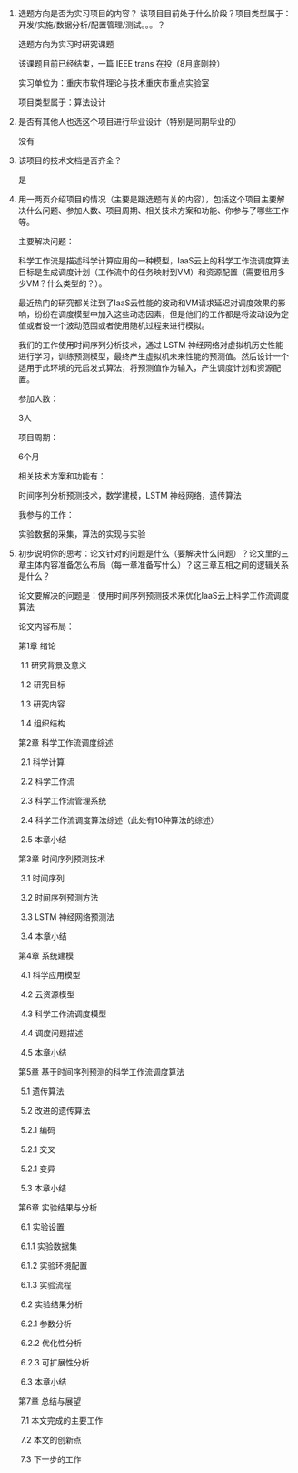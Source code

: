 1. 选题方向是否为实习项目的内容？ 该项目目前处于什么阶段？项目类型属于：开发/实施/数据分析/配置管理/测试。。。？ 

   选题方向为实习时研究课题

   该课题目前已经结束，一篇 IEEE trans 在投（8月底刚投）

   实习单位为：重庆市软件理论与技术重庆市重点实验室

   项目类型属于：算法设计

2. 是否有其他人也选这个项目进行毕业设计（特别是同期毕业的） 

   没有

3. 该项目的技术文档是否齐全？ 

   是

4. 用一两页介绍项目的情况（主要是跟选题有关的内容），包括这个项目主要解决什么问题、参加人数、项目周期、相关技术方案和功能、你参与了哪些工作等。 

   主要解决问题：

   科学工作流是描述科学计算应用的一种模型，IaaS云上的科学工作流调度算法目标是生成调度计划（工作流中的任务映射到VM）和资源配置（需要租用多少VM？什么类型的？）。

   最近热门的研究都关注到了IaaS云性能的波动和VM请求延迟对调度效果的影响，纷纷在调度模型中加入这些动态因素，但是他们的工作都是将波动设为定值或者设一个波动范围或者使用随机过程来进行模拟。

   我们的工作使用时间序列分析技术，通过 LSTM 神经网络对虚拟机历史性能进行学习，训练预测模型，最终产生虚拟机未来性能的预测值。然后设计一个适用于此环境的元启发式算法，将预测值作为输入，产生调度计划和资源配置。

   参加人数：

   3人

   项目周期：

   6个月

   相关技术方案和功能有：

   时间序列分析预测技术，数学建模，LSTM 神经网络，遗传算法

   我参与的工作：

   实验数据的采集，算法的实现与实验

5. 初步说明你的思考：论文针对的问题是什么（要解决什么问题）？论文里的三章主体内容准备怎么布局（每一章准备写什么）？这三章互相之间的逻辑关系是什么？ 

   论文要解决的问题是：使用时间序列预测技术来优化IaaS云上科学工作流调度算法

   论文内容布局：

   第1章 绪论

   ​	1.1 研究背景及意义

   ​	1.2 研究目标

   ​	1.3 研究内容

   ​	1.4 组织结构

   第2章 科学工作流调度综述

   ​	2.1 科学计算

   ​	2.2 科学工作流

   ​	2.3 科学工作流管理系统

   ​	2.4 科学工作流调度算法综述（此处有10种算法的综述）

   ​	2.5 本章小结

   第3章 时间序列预测技术

   ​	3.1 时间序列

   ​	3.2 时间序列预测方法

   ​	3.3 LSTM 神经网络预测法

   ​	3.4 本章小结

   第4章 系统建模

   ​	4.1 科学应用模型

   ​	4.2 云资源模型

   ​	4.3 科学工作流调度模型

   ​	4.4 调度问题描述

   ​	4.5 本章小结

   第5章 基于时间序列预测的科学工作流调度算法 

   ​	5.1 遗传算法

   ​	5.2 改进的遗传算法

   ​		5.2.1 编码

   ​		5.2.1 交叉

   ​		5.2.1 变异

   ​	5.3 本章小结

   第6章 实验结果与分析

   ​	6.1 实验设置

   ​		6.1.1 实验数据集

   ​		6.1.2 实验环境配置

   ​		6.1.3 实验流程

   ​	6.2 实验结果分析

   ​		6.2.1 参数分析

   ​		6.2.2 优化性分析

   ​		6.2.3 可扩展性分析

   ​	6.3 本章小结

   第7章 总结与展望

   ​	7.1 本文完成的主要工作

   ​	7.2 本文的创新点

   ​	7.3 下一步的工作

   ​

   ​